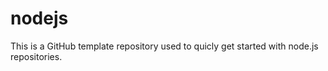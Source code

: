 # nodejs

This is a GitHub template repository used to quicly get started with node.js repositories.
